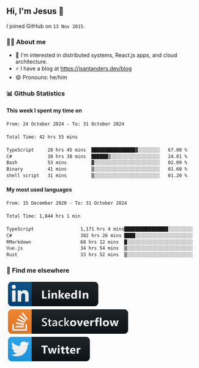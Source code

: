 ## Hi, I'm Jesus 👋

I joined GitHub on `13 Nov 2015`.

<!-- Talking about you -->

### 👨‍💻 About me

- 👦 I'm interested in distributed systems, React.js apps, and cloud architecture.
- ⚡️ I have a blog at <https://jsantanders.dev/blog>
- 😄 Pronouns: he/him

### 📊 Github Statistics

#### This week I spent my time on

<!--START_SECTION:weekly-->

```txt
From: 24 October 2024 - To: 31 October 2024

Total Time: 42 hrs 55 mins

TypeScript     28 hrs 45 mins  ████████████████▓░░░░░░░░   67.00 %
C#             10 hrs 38 mins  ██████▒░░░░░░░░░░░░░░░░░░   24.81 %
Bash           53 mins         ▓░░░░░░░░░░░░░░░░░░░░░░░░   02.09 %
Binary         41 mins         ▒░░░░░░░░░░░░░░░░░░░░░░░░   01.60 %
shell script   31 mins         ▒░░░░░░░░░░░░░░░░░░░░░░░░   01.20 %
```

<!--END_SECTION:weekly-->

#### My most used languages

<!--START_SECTION:alltime-->

```txt
From: 15 December 2020 - To: 31 October 2024

Total Time: 1,844 hrs 1 min

TypeScript                 1,171 hrs 4 mins████████████████░░░░░░░░░   63.51 %
C#                         302 hrs 26 mins ████░░░░░░░░░░░░░░░░░░░░░   16.40 %
RMarkdown                  68 hrs 12 mins  █░░░░░░░░░░░░░░░░░░░░░░░░   03.70 %
Vue.js                     34 hrs 54 mins  ▒░░░░░░░░░░░░░░░░░░░░░░░░   01.89 %
Rust                       33 hrs 52 mins  ▒░░░░░░░░░░░░░░░░░░░░░░░░   01.84 %
```

<!--END_SECTION:alltime-->

### 📢 Find me elsewhere

<p>
  <a target="_blank" href="https://linkedin.com/in/jsantanders">
    <img src="https://github.com/jsantanders/jsantanders/blob/master/img/linkedin.svg" alt="LinkedIn" style="vertical-align:top; margin:4px">
  </a>
  
  <a target="_blank" href="https://stackoverflow.com/users/7318331/jesus-santander">
    <img src="https://github.com/jsantanders/jsantanders/blob/master/img/stackoverflow.svg" alt="StackOverflow" style="vertical-align:top; margin:4px">
  </a>
  
  <a target="_blank" href="http://twitter.com/jsantanders">
    <img src="https://github.com/jsantanders/jsantanders/blob/master/img/twitter.svg" alt="Twitter" style="vertical-align:top; margin:4px">
  </a>
</p>
